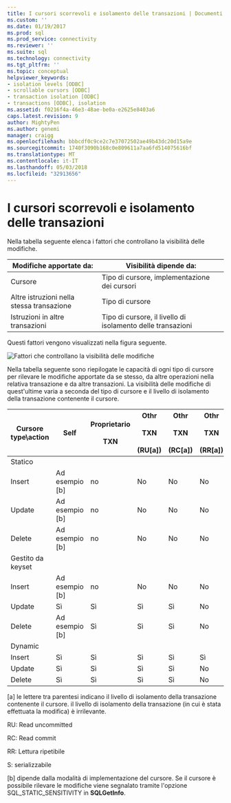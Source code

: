 ```yaml
---
title: I cursori scorrevoli e isolamento delle transazioni | Documenti Microsoft
ms.custom: ''
ms.date: 01/19/2017
ms.prod: sql
ms.prod_service: connectivity
ms.reviewer: ''
ms.suite: sql
ms.technology: connectivity
ms.tgt_pltfrm: ''
ms.topic: conceptual
helpviewer_keywords:
- isolation levels [ODBC]
- scrollable cursors [ODBC]
- transaction isolation [ODBC]
- transactions [ODBC], isolation
ms.assetid: f0216f4a-46e3-48ae-be0a-e2625e8403a6
caps.latest.revision: 9
author: MightyPen
ms.author: genemi
manager: craigg
ms.openlocfilehash: bbbcdf0c9ce2c7e37072502ae49b43dc20d15a9e
ms.sourcegitcommit: 1740f3090b168c0e809611a7aa6fd514075616bf
ms.translationtype: MT
ms.contentlocale: it-IT
ms.lasthandoff: 05/03/2018
ms.locfileid: "32913656"
---
```

# <a name="scrollable-cursors-and-transaction-isolation"></a>I cursori scorrevoli e isolamento delle transazioni
Nella tabella seguente elenca i fattori che controllano la visibilità delle modifiche.  
  
|Modifiche apportate da:|Visibilità dipende da:|  
|----------------------|----------------------------|  
|Cursore|Tipo di cursore, implementazione dei cursori|  
|Altre istruzioni nella stessa transazione|Tipo di cursore|  
|Istruzioni in altre transazioni|Tipo di cursore, il livello di isolamento delle transazioni|  
  
 Questi fattori vengono visualizzati nella figura seguente.  
  
 ![Fattori che controllano la visibilità delle modifiche](../../../odbc/reference/develop-app/media/pr23.gif "pr23")  
  
 Nella tabella seguente sono riepilogate le capacità di ogni tipo di cursore per rilevare le modifiche apportate da se stesso, da altre operazioni nella relativa transazione e da altre transazioni. La visibilità delle modifiche di quest'ultime varia a seconda del tipo di cursore e il livello di isolamento della transazione contenente il cursore.  
  
|Cursore type\action|Self|Proprietario<br /><br /> TXN|Othr<br /><br /> TXN<br /><br /> (RU[a])|Othr<br /><br /> TXN<br /><br /> (RC[a])|Othr<br /><br /> TXN<br /><br /> (RR[a])|Othr<br /><br /> TXN<br /><br /> (S[a])|  
|-------------------------|----------|-----------------|----------------------------------|----------------------------------|----------------------------------|---------------------------------|  
|Statico|||||||  
|Insert|Ad esempio [b]|no|No|No|No|no|  
|Update|Ad esempio [b]|no|No|No|No|no|  
|Delete|Ad esempio [b]|no|No|No|No|no|  
|Gestito da keyset|||||||  
|Insert|Ad esempio [b]|no|No|No|No|no|  
|Update|Sì|Sì|Sì|Sì|No|no|  
|Delete|Ad esempio [b]|Sì|Sì|Sì|No|no|  
|Dynamic|||||||  
|Insert|Sì|Sì|Sì|Sì|Sì|no|  
|Update|Sì|Sì|Sì|Sì|No|no|  
|Delete|Sì|Sì|Sì|Sì|No|no|  
  
 [a] le lettere tra parentesi indicano il livello di isolamento della transazione contenente il cursore. il livello di isolamento della transazione (in cui è stata effettuata la modifica) è irrilevante.  
  
 RU: Read uncommitted  
  
 RC: Read commit  
  
 RR: Lettura ripetibile  
  
 S: serializzabile  
  
 [b] dipende dalla modalità di implementazione del cursore. Se il cursore è possibile rilevare le modifiche viene segnalato tramite l'opzione SQL_STATIC_SENSITIVITY in **SQLGetInfo**.
